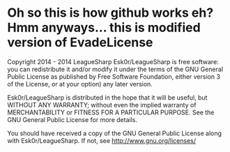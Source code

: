 Oh so this is how github works eh? Hmm anyways... this is modified version of EvadeLicense
=================
Copyright 2014 - 2014 LeagueSharp
Esk0r/LeagueSharp is free software: you can redistribute it and/or modify
it under the terms of the GNU General Public License as published by
Free Software Foundation, either version 3 of the License, or
at your option) any later version.

Esk0r/LeagueSharp is distributed in the hope that it will be useful,
but WITHOUT ANY WARRANTY; without even the implied warranty of
MERCHANTABILITY or FITNESS FOR A PARTICULAR PURPOSE. See the
GNU General Public License for more details.

You should have received a copy of the GNU General Public License
along with Esk0r/LeagueSharp. If not, see http://www.gnu.org/licenses/
